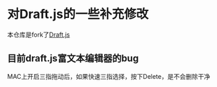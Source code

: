 # 对Draft.js的一些补充修改

本仓库是fork了[Draft.js](https://github.com/facebook/draft-js)

## 目前draft.js富文本编辑器的bug

MAC上开启三指拖动后，如果快速三指选择，按下Delete，是不会删除干净
